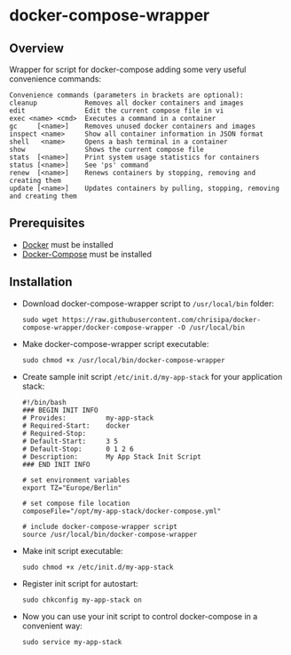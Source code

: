 # docker-compose-wrapper

Overview
--------
Wrapper for script for docker-compose adding some very useful convenience commands:
   ```
   Convenience commands (parameters in brackets are optional):
   cleanup            Removes all docker containers and images
   edit               Edit the current compose file in vi
   exec <name> <cmd>  Executes a command in a container
   gc     [<name>]    Removes unused docker containers and images
   inspect <name>     Show all container information in JSON format
   shell   <name>     Opens a bash terminal in a container
   show               Shows the current compose file
   stats  [<name>]    Print system usage statistics for containers
   status [<name>]    See 'ps' command
   renew  [<name>]    Renews containers by stopping, removing and creating them
   update [<name>]    Updates containers by pulling, stopping, removing and creating them
   ```

Prerequisites
-------------
* [Docker](https://docs.docker.com/engine/installation/) must be installed
* [Docker-Compose](https://docs.docker.com/compose/install/) must be installed

Installation
------------
* Download docker-compose-wrapper script to `/usr/local/bin` folder:

   ```
   sudo wget https://raw.githubusercontent.com/chrisipa/docker-compose-wrapper/docker-compose-wrapper -O /usr/local/bin
   ```
   
* Make docker-compose-wrapper script executable:   

   ```
   sudo chmod +x /usr/local/bin/docker-compose-wrapper
   ```
   
* Create sample init script `/etc/init.d/my-app-stack` for your application stack:

   ```
   #!/bin/bash
   ### BEGIN INIT INFO
   # Provides:          my-app-stack
   # Required-Start:    docker
   # Required-Stop:
   # Default-Start:     3 5
   # Default-Stop:      0 1 2 6
   # Description:       My App Stack Init Script
   ### END INIT INFO

   # set environment variables
   export TZ="Europe/Berlin"

   # set compose file location
   composeFile="/opt/my-app-stack/docker-compose.yml"

   # include docker-compose-wrapper script
   source /usr/local/bin/docker-compose-wrapper
   ```
   
* Make init script executable:   

   ```
   sudo chmod +x /etc/init.d/my-app-stack
   ```   
   
* Register init script for autostart:

   ```
   sudo chkconfig my-app-stack on
   ```
   
* Now you can use your init script to control docker-compose in a convenient way:

   ```
   sudo service my-app-stack
   ```
